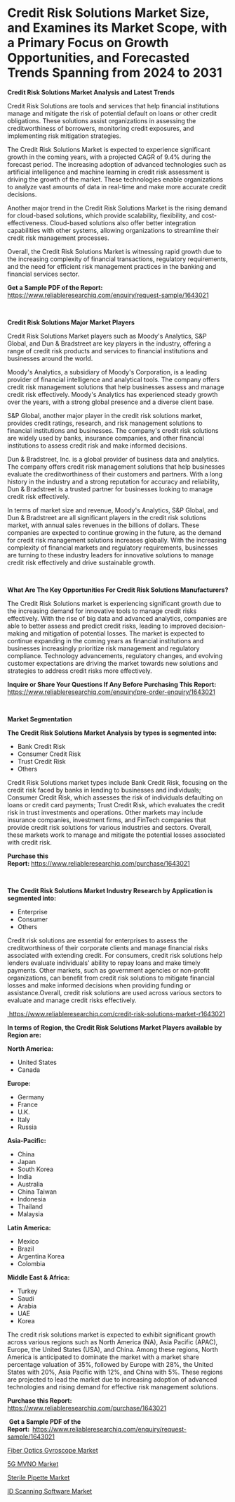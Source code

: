 <p><h1>Credit Risk Solutions Market Size, and Examines its Market Scope, with a Primary Focus on Growth Opportunities, and Forecasted Trends Spanning from 2024 to 2031</h1></p><p><strong>Credit Risk Solutions Market Analysis and Latest Trends</strong></p>
<p><p>Credit Risk Solutions are tools and services that help financial institutions manage and mitigate the risk of potential default on loans or other credit obligations. These solutions assist organizations in assessing the creditworthiness of borrowers, monitoring credit exposures, and implementing risk mitigation strategies.</p><p>The Credit Risk Solutions Market is expected to experience significant growth in the coming years, with a projected CAGR of 9.4% during the forecast period. The increasing adoption of advanced technologies such as artificial intelligence and machine learning in credit risk assessment is driving the growth of the market. These technologies enable organizations to analyze vast amounts of data in real-time and make more accurate credit decisions.</p><p>Another major trend in the Credit Risk Solutions Market is the rising demand for cloud-based solutions, which provide scalability, flexibility, and cost-effectiveness. Cloud-based solutions also offer better integration capabilities with other systems, allowing organizations to streamline their credit risk management processes.</p><p>Overall, the Credit Risk Solutions Market is witnessing rapid growth due to the increasing complexity of financial transactions, regulatory requirements, and the need for efficient risk management practices in the banking and financial services sector.</p></p>
<p><strong>Get a Sample PDF of the Report:&nbsp;</strong> <a href="https://www.reliableresearchiq.com/enquiry/request-sample/1643021">https://www.reliableresearchiq.com/enquiry/request-sample/1643021</a></p>
<p>&nbsp;</p>
<p><strong>Credit Risk Solutions Major Market Players</strong></p>
<p><p>Credit Risk Solutions Market players such as Moody's Analytics, S&P Global, and Dun & Bradstreet are key players in the industry, offering a range of credit risk products and services to financial institutions and businesses around the world.</p><p>Moody's Analytics, a subsidiary of Moody's Corporation, is a leading provider of financial intelligence and analytical tools. The company offers credit risk management solutions that help businesses assess and manage credit risk effectively. Moody's Analytics has experienced steady growth over the years, with a strong global presence and a diverse client base.</p><p>S&P Global, another major player in the credit risk solutions market, provides credit ratings, research, and risk management solutions to financial institutions and businesses. The company's credit risk solutions are widely used by banks, insurance companies, and other financial institutions to assess credit risk and make informed decisions.</p><p>Dun & Bradstreet, Inc. is a global provider of business data and analytics. The company offers credit risk management solutions that help businesses evaluate the creditworthiness of their customers and partners. With a long history in the industry and a strong reputation for accuracy and reliability, Dun & Bradstreet is a trusted partner for businesses looking to manage credit risk effectively.</p><p>In terms of market size and revenue, Moody's Analytics, S&P Global, and Dun & Bradstreet are all significant players in the credit risk solutions market, with annual sales revenues in the billions of dollars. These companies are expected to continue growing in the future, as the demand for credit risk management solutions increases globally. With the increasing complexity of financial markets and regulatory requirements, businesses are turning to these industry leaders for innovative solutions to manage credit risk effectively and drive sustainable growth.</p></p>
<p>&nbsp;</p>
<p><strong>What Are The Key Opportunities For Credit Risk Solutions Manufacturers?</strong></p>
<p><p>The Credit Risk Solutions market is experiencing significant growth due to the increasing demand for innovative tools to manage credit risks effectively. With the rise of big data and advanced analytics, companies are able to better assess and predict credit risks, leading to improved decision-making and mitigation of potential losses. The market is expected to continue expanding in the coming years as financial institutions and businesses increasingly prioritize risk management and regulatory compliance. Technology advancements, regulatory changes, and evolving customer expectations are driving the market towards new solutions and strategies to address credit risks more effectively.</p></p>
<p><strong>Inquire or Share Your Questions If Any Before Purchasing This Report:</strong> <a href="https://www.reliableresearchiq.com/enquiry/pre-order-enquiry/1643021">https://www.reliableresearchiq.com/enquiry/pre-order-enquiry/1643021</a></p>
<p>&nbsp;</p>
<p><strong>Market Segmentation</strong></p>
<p><strong>The Credit Risk Solutions Market Analysis by types is segmented into:</strong></p>
<p><ul><li>Bank Credit Risk</li><li>Consumer Credit Risk</li><li>Trust Credit Risk</li><li>Others</li></ul></p>
<p><p>Credit Risk Solutions market types include Bank Credit Risk, focusing on the credit risk faced by banks in lending to businesses and individuals; Consumer Credit Risk, which assesses the risk of individuals defaulting on loans or credit card payments; Trust Credit Risk, which evaluates the credit risk in trust investments and operations. Other markets may include insurance companies, investment firms, and FinTech companies that provide credit risk solutions for various industries and sectors. Overall, these markets work to manage and mitigate the potential losses associated with credit risk.</p></p>
<p><strong>Purchase this Report:&nbsp;</strong><a href="https://www.reliableresearchiq.com/purchase/1643021">https://www.reliableresearchiq.com/purchase/1643021</a></p>
<p>&nbsp;</p>
<p><strong>The Credit Risk Solutions Market Industry Research by Application is segmented into:</strong></p>
<p><ul><li>Enterprise</li><li>Consumer</li><li>Others</li></ul></p>
<p><p>Credit risk solutions are essential for enterprises to assess the creditworthiness of their corporate clients and manage financial risks associated with extending credit. For consumers, credit risk solutions help lenders evaluate individuals' ability to repay loans and make timely payments. Other markets, such as government agencies or non-profit organizations, can benefit from credit risk solutions to mitigate financial losses and make informed decisions when providing funding or assistance.Overall, credit risk solutions are used across various sectors to evaluate and manage credit risks effectively.</p></p>
<p><a href="https://www.reliableresearchiq.com/credit-risk-solutions-market-r1643021">&nbsp;https://www.reliableresearchiq.com/credit-risk-solutions-market-r1643021</a></p>
<p><strong>In terms of Region, the Credit Risk Solutions Market Players available by Region are:</strong></p>
<p>
    <p> <strong> North America: </strong>
        <ul>
            <li>United States</li>
            <li>Canada</li>
        </ul>
        </p> 
    <p> <strong> Europe: </strong>
        <ul>
            <li>Germany</li>
            <li>France</li>
            <li>U.K.</li>
            <li>Italy</li>
            <li>Russia</li>
        </ul>
        </p> 
    <p> <strong> Asia-Pacific: </strong>
        <ul>
            <li>China</li>
            <li>Japan</li>
            <li>South Korea</li>
            <li>India</li>
            <li>Australia</li>
            <li>China Taiwan</li>
            <li>Indonesia</li>
            <li>Thailand</li>
            <li>Malaysia</li>
        </ul>
        </p> 
    <p> <strong> Latin America: </strong>
        <ul>
            <li>Mexico</li>
            <li>Brazil</li>
            <li>Argentina Korea</li>
            <li>Colombia</li>
        </ul>
        </p> 
    <p> <strong> Middle East & Africa: </strong>
        <ul>
            <li>Turkey</li>
            <li>Saudi</li>
            <li>Arabia</li>
            <li>UAE</li>
            <li>Korea</li>
        </ul>
    </p>
    </p>
<p><p>The credit risk solutions market is expected to exhibit significant growth across various regions such as North America (NA), Asia Pacific (APAC), Europe, the United States (USA), and China. Among these regions, North America is anticipated to dominate the market with a market share percentage valuation of 35%, followed by Europe with 28%, the United States with 20%, Asia Pacific with 12%, and China with 5%. These regions are projected to lead the market due to increasing adoption of advanced technologies and rising demand for effective risk management solutions.</p></p>
<p><strong>Purchase this Report: </strong><a href="https://www.reliableresearchiq.com/purchase/1643021">https://www.reliableresearchiq.com/purchase/1643021</a></p>
<p>&nbsp;<strong>Get a Sample PDF of the Report:&nbsp;&nbsp;</strong><a href="https://www.reliableresearchiq.com/enquiry/request-sample/1643021">https://www.reliableresearchiq.com/enquiry/request-sample/1643021</a></p>
<p><strong></strong></p>
<p><p><a href="https://www.linkedin.com/pulse/fiber-optics-gyroscope-market-segmentation-geographical-regions-uc32e">Fiber Optics Gyroscope Market</a></p><p><a href="https://github.com/mandarincruisesvn/Market-Research-Report-List-1/blob/main/5g-mvno-market.md">5G MVNO Market</a></p><p><a href="https://www.linkedin.com/pulse/insights-sterile-pipette-market-size-which-expanding-86-cagr-odmec">Sterile Pipette Market</a></p><p><a href="https://github.com/julian6Skinner/Market-Research-Report-List-1/blob/main/id-scanning-software-market.md">ID Scanning Software Market</a></p></p>
